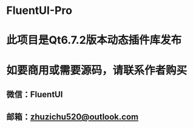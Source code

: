 ﻿# FluentUI-Pro

# 此项目是Qt6.7.2版本动态插件库发布
# 如要商用或需要源码，请联系作者购买
## 微信：FluentUI
## 邮箱：zhuzichu520@outlook.com
